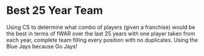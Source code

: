 # Best 25 Year Team
Using CS to determine what combo of players (given a franchise) would be the best in terms of fWAR over the last 25 years with one player taken from each year, complete team filling every position with no duplicates. Using the Blue Jays because Go Jays!
